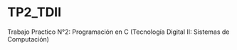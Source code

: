 # TP2_TDII
Trabajo Practico N°2: Programación en C (Tecnología Digital II: Sistemas de Computación)
